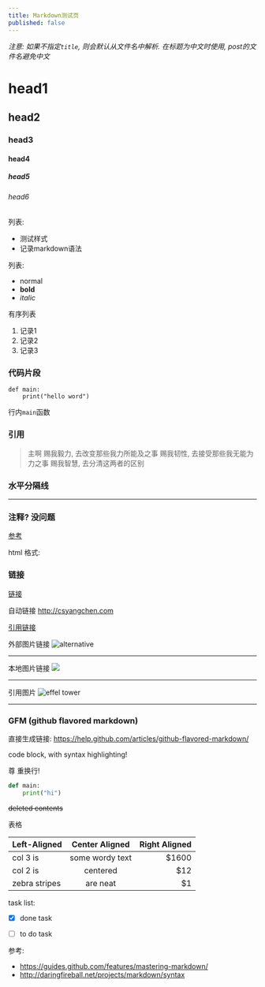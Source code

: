 ```yaml
---
title: Markdown测试页
published: false
---
```



*注意: 如果不指定`title`, 则会默认从文件名中解析. 在标题为中文时使用, post的文件名避免中文*

# head1

## head2

### head3

#### head4

##### head5

###### head6

列表:

* 测试样式
* 记录markdown语法

列表:

- normal
- **bold**
- *italic*

有序列表

1. 记录1
2. 记录2
3. 记录3

### 代码片段

	def main:
		print("hello word")

行内`main`函数

### 引用

> 主啊 
> 赐我毅力, 去改变那些我力所能及之事
> 赐我韧性, 去接受那些我无能为力之事
> 赐我智慧, 去分清这两者的区别

### 水平分隔线

---

### 注释? 没问题

[参考](http://stackoverflow.com/questions/4823468/store-comments-in-markdown-syntax)

html 格式:
<!---
你看不见我
--->

[//]: <> (你也看不见)

### 链接

[链接](http://google.com "this is optional title fields")

自动链接 <http://csyangchen.com>

[引用链接][ref1]


外部图片链接
![](http://ww4.sinaimg.cn/bmiddle/aa397b7fjw1dzplsgpdw5j.jpgfdsafd "alternative")

---

本地图片链接
![](images/marvin.jpg)

---

引用图片
![][paris]

---

[ref1]: http://baidu.com "百度"
[paris]: http://ww4.sinaimg.cn/bmiddle/aa397b7fjw1dzplsgpdw5j.jpg "effel tower"


### GFM (github flavored markdown)

直接生成链接: https://help.github.com/articles/github-flavored-markdown/

code block, with syntax highlighting!

尊
重换行!


```python
def main:
    print("hi")
```

~~deleted contents~~

表格

Left-Aligned  | Center Aligned  | Right Aligned
:------------ |:---------------:| -----:
col 3 is      | some wordy text | $1600
col 2 is      | centered        |   $12
zebra stripes | are neat        |    $1

task list:

- [x] done task
- [ ] to do task


参考:

- <https://guides.github.com/features/mastering-markdown/>
- <http://daringfireball.net/projects/markdown/syntax>

